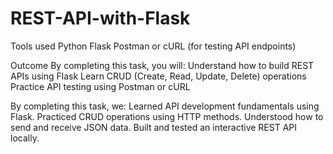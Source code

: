 # REST-API-with-Flask

Tools used
Python
Flask
Postman or cURL (for testing API endpoints)

Outcome
By completing this task, you will:
Understand how to build REST APIs using Flask
Learn CRUD (Create, Read, Update, Delete) operations
Practice API testing using Postman or cURL

By completing this task, we:
Learned API development fundamentals using Flask.
Practiced CRUD operations using HTTP methods.
Understood how to send and receive JSON data.
Built and tested an interactive REST API locally.
